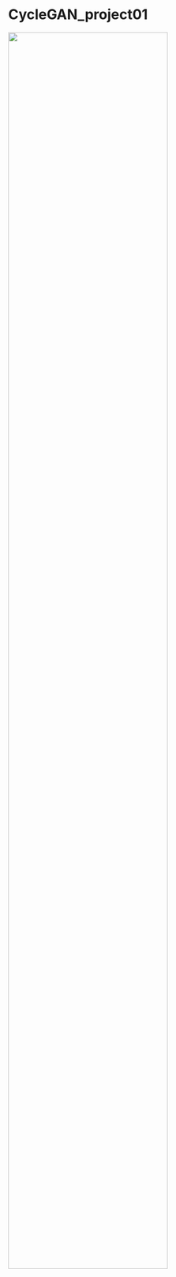 # CycleGAN_project01
<img width="80%" src="https://github.com/JiWoongCho1/CycleGAN_project01/issues"/>
